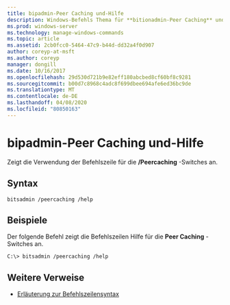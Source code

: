 ```yaml
---
title: bipadmin-Peer Caching und-Hilfe
description: Windows-Befehls Thema für **bitionadmin-Peer Caching** und **Help**, das die Befehlszeilen Verwendung für die/Peercaching-Switches anzeigt.
ms.prod: windows-server
ms.technology: manage-windows-commands
ms.topic: article
ms.assetid: 2cb0fcc0-5464-47c9-b44d-dd32a4f0d907
author: coreyp-at-msft
ms.author: coreyp
manager: dongill
ms.date: 10/16/2017
ms.openlocfilehash: 29d530d721b9e82eff180abcbed8cf60bf8c9281
ms.sourcegitcommit: b00d7c8968c4adc8f699dbee694afe6ed36bc9de
ms.translationtype: MT
ms.contentlocale: de-DE
ms.lasthandoff: 04/08/2020
ms.locfileid: "80850163"
---
```

# <a name="bitsadmin-peercaching-and-help"></a>bipadmin-Peer Caching und-Hilfe

Zeigt die Verwendung der Befehlszeile für die **/Peercaching** -Switches an.

## <a name="syntax"></a>Syntax

```
bitsadmin /peercaching /help
```

## <a name="examples"></a><a name=BKMK_examples></a>Beispiele

Der folgende Befehl zeigt die Befehlszeilen Hilfe für die **Peer Caching** -Switches an.

```
C:\> bitsadmin /peercaching /help
```

## <a name="additional-references"></a>Weitere Verweise

- [Erläuterung zur Befehlszeilensyntax](command-line-syntax-key.md)